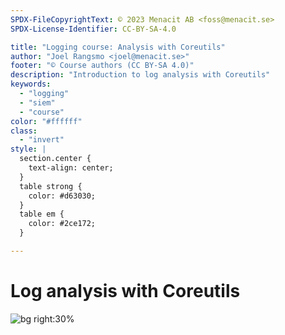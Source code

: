 ```yaml
---
SPDX-FileCopyrightText: © 2023 Menacit AB <foss@menacit.se>
SPDX-License-Identifier: CC-BY-SA-4.0

title: "Logging course: Analysis with Coreutils"
author: "Joel Rangsmo <joel@menacit.se>"
footer: "© Course authors (CC BY-SA 4.0)"
description: "Introduction to log analysis with Coreutils"
keywords:
  - "logging"
  - "siem"
  - "course"
color: "#ffffff"
class:
  - "invert"
style: |
  section.center {
    text-align: center;
  }
  table strong {
    color: #d63030;
  }
  table em {
    color: #2ce172;
  }

---
```

<!-- _footer: "%ATTRIBUTION_PREFIX% Asparukh Akanayev (CC BY 2.0)" -->
# Log analysis with Coreutils

![bg right:30%](images/07-abstract_stairs.jpg)

